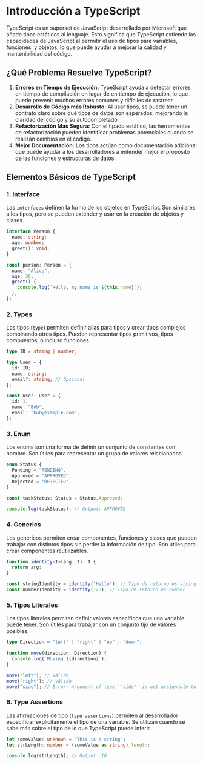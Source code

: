 # Introducción a TypeScript

TypeScript es un superset de JavaScript desarrollado por Microsoft que añade tipos estáticos al lenguaje. Esto significa que TypeScript extiende las capacidades de JavaScript al permitir el uso de tipos para variables, funciones, y objetos, lo que puede ayudar a mejorar la calidad y mantenibilidad del código.

## ¿Qué Problema Resuelve TypeScript?

1. **Errores en Tiempo de Ejecución:** TypeScript ayuda a detectar errores en tiempo de compilación en lugar de en tiempo de ejecución, lo que puede prevenir muchos errores comunes y difíciles de rastrear.
2. **Desarrollo de Código más Robusto:** Al usar tipos, se puede tener un contrato claro sobre qué tipos de datos son esperados, mejorando la claridad del código y su autocompletado.
3. **Refactorización Más Segura:** Con el tipado estático, las herramientas de refactorización pueden identificar problemas potenciales cuando se realizan cambios en el código.
4. **Mejor Documentación:** Los tipos actúan como documentación adicional que puede ayudar a los desarrolladores a entender mejor el propósito de las funciones y estructuras de datos.

## Elementos Básicos de TypeScript

### 1. Interface

Las `interfaces` definen la forma de los objetos en TypeScript. Son similares a los tipos, pero se pueden extender y usar en la creación de objetos y clases.

```ts
interface Person {
  name: string;
  age: number;
  greet(): void;
}

const person: Person = {
  name: "Alice",
  age: 30,
  greet() {
    console.log(`Hello, my name is ${this.name}`);
  },
};
```

### 2. Types

Los tipos (`type`) permiten definir alias para tipos y crear tipos complejos combinando otros tipos. Pueden representar tipos primitivos, tipos compuestos, o incluso funciones.

```ts
type ID = string | number;

type User = {
  id: ID;
  name: string;
  email?: string; // Opcional
};

const user: User = {
  id: 1,
  name: "Bob",
  email: "bob@example.com",
};
```

### 3. Enum

Los enums son una forma de definir un conjunto de constantes con nombre. Son útiles para representar un grupo de valores relacionados.

```ts
enum Status {
  Pending = "PENDING",
  Approved = "APPROVED",
  Rejected = "REJECTED",
}

const taskStatus: Status = Status.Approved;

console.log(taskStatus); // Output: APPROVED
```

### 4. Generics

Los genéricos permiten crear componentes, funciones y clases que pueden trabajar con distintos tipos sin perder la información de tipo. Son útiles para crear componentes reutilizables.

```ts
function identity<T>(arg: T): T {
  return arg;
}

const stringIdentity = identity("Hello"); // Tipo de retorno es string
const numberIdentity = identity(123); // Tipo de retorno es number
```

### 5. Tipos Literales

Los tipos literales permiten definir valores específicos que una variable puede tener. Son útiles para trabajar con un conjunto fijo de valores posibles.

```ts
type Direction = "left" | "right" | "up" | "down";

function move(direction: Direction) {
  console.log(`Moving ${direction}`);
}

move("left"); // Válido
move("right"); // Válido
move("side"); // Error: Argument of type '"side"' is not assignable to parameter of type
```

### 6. Type Assertions

Las afirmaciones de tipo (`type assertions`) permiten al desarrollador especificar explícitamente el tipo de una variable. Se utilizan cuando se sabe más sobre el tipo de lo que TypeScript puede inferir.

```ts
let someValue: unknown = "This is a string";
let strLength: number = (someValue as string).length;

console.log(strLength); // Output: 16
```
